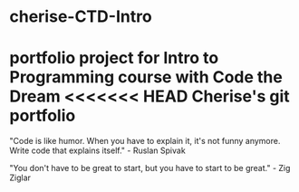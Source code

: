 # cherise-CTD-Intro
portfolio project for Intro to Programming course with Code the Dream
<<<<<<< HEAD
Cherise's git portfolio
=======

"Code is like humor. When you have to explain it, it's not funny anymore. Write code that explains itself." - Ruslan Spivak

"You don't have to be great to start, but you have to start to be great." - Zig Ziglar
